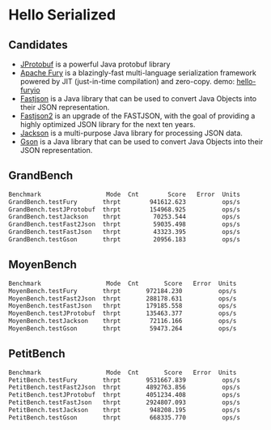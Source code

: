 # Hello Serialized

## Candidates

- [JProtobuf](https://github.com/jhunters/jprotobuf) is a powerful Java protobuf library
- [Apache Fury](https://github.com/apache/fury) is a blazingly-fast multi-language serialization framework powered by JIT (just-in-time compilation) and zero-copy. demo: [hello-furyio](https://github.com/feuyeux/hello-furyio)
- [Fastjson](https://github.com/alibaba/fastjson) is a Java library that can be used to convert Java Objects into their JSON representation. 
- [Fastjson2](https://github.com/alibaba/fastjson2) is an upgrade of the FASTJSON, with the goal of providing a highly optimized JSON library for the next ten years.
- [Jackson](https://github.com/FasterXML/jackson) is a multi-purpose Java library for processing JSON data.
- [Gson](https://github.com/google/gson) is a Java library that can be used to convert Java Objects into their JSON representation.

## GrandBench

```sh
Benchmark                  Mode  Cnt        Score   Error  Units
GrandBench.testFury       thrpt        941612.623          ops/s
GrandBench.testJProtobuf  thrpt        154968.925          ops/s
GrandBench.testJackson    thrpt         70253.544          ops/s
GrandBench.testFast2Json  thrpt         59035.498          ops/s
GrandBench.testFastJson   thrpt         43323.395          ops/s
GrandBench.testGson       thrpt         20956.183          ops/s
```

## MoyenBench

```sh
Benchmark                  Mode  Cnt       Score   Error  Units
MoyenBench.testFury       thrpt       972184.230          ops/s
MoyenBench.testFast2Json  thrpt       288178.631          ops/s
MoyenBench.testFastJson   thrpt       179185.558          ops/s
MoyenBench.testJProtobuf  thrpt       135463.377          ops/s
MoyenBench.testJackson    thrpt        72116.166          ops/s
MoyenBench.testGson       thrpt        59473.264          ops/s
```

## PetitBench

```sh
Benchmark                  Mode  Cnt       Score   Error  Units
PetitBench.testFury       thrpt       9531667.839          ops/s
PetitBench.testFast2Json  thrpt       4892763.856          ops/s
PetitBench.testJProtobuf  thrpt       4051234.408          ops/s
PetitBench.testFastJson   thrpt       2924807.093          ops/s
PetitBench.testJackson    thrpt        948208.195          ops/s
PetitBench.testGson       thrpt        668335.770          ops/s
```